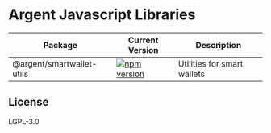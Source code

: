 # Argent Javascript Libraries

| Package                     | Current Version                                                                                                                          | Description                 |
| --------------------------- | ---------------------------------------------------------------------------------------------------------------------------------------- | --------------------------- |
| @argent/smartwallet-utils   | [![npm version](https://badge.fury.io/js/%40argent%2Fsmartwallet-utils.svg)](https://badge.fury.io/js/%40argent%2Fsmartwallet-utils)     | Utilities for smart wallets |

## License

LGPL-3.0
